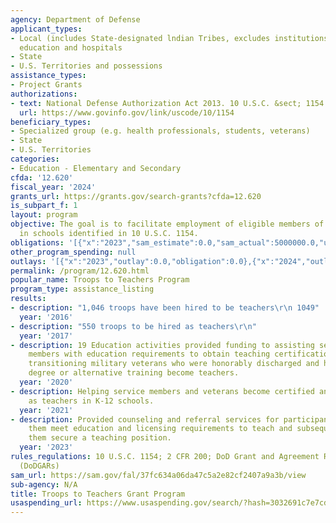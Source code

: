 ```yaml
---
agency: Department of Defense
applicant_types:
- Local (includes State-designated lndian Tribes, excludes institutions of higher
  education and hospitals
- State
- U.S. Territories and possessions
assistance_types:
- Project Grants
authorizations:
- text: National Defense Authorization Act 2013. 10 U.S.C. &sect; 1154.
  url: https://www.govinfo.gov/link/uscode/10/1154
beneficiary_types:
- Specialized group (e.g. health professionals, students, veterans)
- State
- U.S. Territories
categories:
- Education - Elementary and Secondary
cfda: '12.620'
fiscal_year: '2024'
grants_url: https://grants.gov/search-grants?cfda=12.620
is_subpart_f: 1
layout: program
objective: The goal is to facilitate employment of eligible members of the armed forces
  in schools identified in 10 U.S.C. 1154.
obligations: '[{"x":"2023","sam_estimate":0.0,"sam_actual":5000000.0,"usa_spending_actual":-149166.27},{"x":"2024","sam_estimate":0.0,"sam_actual":0.0,"usa_spending_actual":-520482.87},{"x":"2025","sam_estimate":0.0,"sam_actual":0.0,"usa_spending_actual":0.0}]'
other_program_spending: null
outlays: '[{"x":"2023","outlay":0.0,"obligation":0.0},{"x":"2024","outlay":0.0,"obligation":434413.0},{"x":"2025","outlay":0.0,"obligation":0.0}]'
permalink: /program/12.620.html
popular_name: Troops to Teachers Program
program_type: assistance_listing
results:
- description: "1,046 troops have been hired to be teachers\r\n 1049"
  year: '2016'
- description: "550 troops to be hired as teachers\r\n"
  year: '2017'
- description: 19 Education activities provided funding to assisting separated service
    members with education requirements to obtain teaching certification.  Helped
    transitioning military veterans who were honorably discharged and have a bachelor's
    degree or alternative training become teachers.
  year: '2020'
- description: Helping service members and veterans become certified and employed
    as teachers in K-12 schools.
  year: '2021'
- description: Provided counseling and referral services for participants to help
    them meet education and licensing requirements to teach and subsequently helps
    them secure a teaching position.
  year: '2023'
rules_regulations: 10 U.S.C. 1154; 2 CFR 200; DoD Grant and Agreement Regulations
  (DoDGARs)
sam_url: https://sam.gov/fal/37fc634a06da47c5a2e82cf2407a9a3b/view
sub-agency: N/A
title: Troops to Teachers Grant Program
usaspending_url: https://www.usaspending.gov/search/?hash=3032691c7e7cda5b16f443f3b5e4ebe5
---
```

